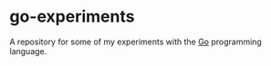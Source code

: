 # go-experiments
A repository for some of my experiments with the [Go](https://en.wikipedia.org/wiki/Go_(programming_language)) programming language.
